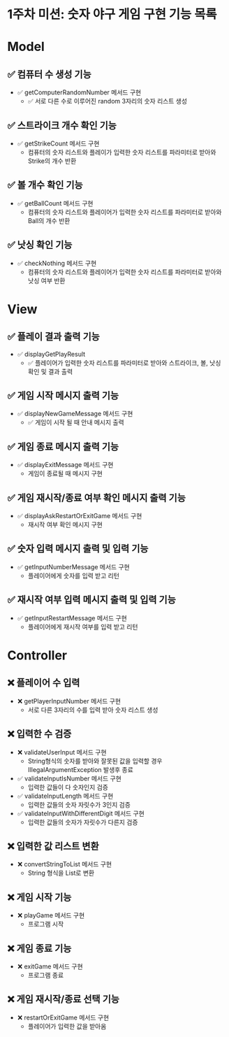 # 1주차 미션: 숫자 야구 게임 구현 기능 목록

# Model

## ✅ 컴퓨터 수 생성 기능

- ✅ getComputerRandomNumber 메서드 구현
    - ✅ 서로 다른 수로 이루어진 random 3자리의 숫자 리스트 생성

## ✅ 스트라이크 개수 확인 기능

- ✅ getStrikeCount 메서드 구현
    - 컴퓨터의 숫자 리스트와 플레이가 입력한 숫자 리스트를 파라미터로 받아와 Strike의 개수 반환

## ✅ 볼 개수 확인 기능

- ✅ getBallCount 메서드 구현
    - 컴퓨터의 숫자 리스트와 플레이어가 입력한 숫자 리스트를 파라미터로 받아와 Ball의 개수 반환

## ✅ 낫싱 확인 기능

- ✅ checkNothing 메서드 구현
    - 컴퓨터의 숫자 리스트와 플레이어가 입력한 숫자 리스트를 파라미터로 받아와 낫싱 여부 반환

# View

## ✅ 플레이 결과 출력 기능

- ✅ displayGetPlayResult
    - ✅ 플레이어가 입력한 숫자 리스트를 파라미터로 받아와 스트라이크, 볼, 낫싱 확인 및 결과 출력

## ✅ 게임 시작 메시지 출력 기능

- ✅ displayNewGameMessage 메서드 구현
    - ✅ 게임이 시작 될 때 안내 메시지 출력

## ✅ 게임 종료 메시지 출력 기능

- ✅ displayExitMessage 메서드 구현
    - 게임이 종료될 때 메시지 구현

## ✅ 게임 재시작/종료 여부 확인 메시지 출력 기능

- ✅ displayAskRestartOrExitGame 메서드 구현
    - 재시작 여부 확인 메시지 구현

## ✅ 숫자 입력 메시지 출력 및 입력 기능

- ✅ getInputNumberMessage 메서드 구현
    - 플레이어에게 숫자를 입력 받고 리턴

## ✅ 재시작 여부 입력 메시지 출력 및 입력 기능

- ✅ getInputRestartMessage 메서드 구현
    - 플레이어에게 재시작 여부를 입력 받고 리턴

# Controller

## ❌ 플레이어 수 입력

- ❌ getPlayerInputNumber 메서드 구현
    - 서로 다른 3자리의 수를 입력 받아 숫자 리스트 생성

## ❌ 입력한 수 검증

- ❌ validateUserInput 메서드 구현
    - String형식의 숫자를 받아와 잘못된 값을 입력할 경우 IllegalArgumentException 발생후 종료
- ✅ validateInputIsNumber 메서드 구현
    - 입력한 값들이 다 숫자인지 검증
- ✅ validateInputLength 메서드 구현
    - 입력한 값들의 숫자 자릿수가 3인지 검증
- ✅ validateInputWithDifferentDigit 메서드 구현
    - 입력한 값들의 숫자가 자릿수가 다른지 검증

## ❌ 입력한 값 리스트 변환

- ❌ convertStringToList 메서드 구현
    - String 형식을 List로 변환

## ❌ 게임 시작 기능

- ❌ playGame 메서드 구현
    - 프로그램 시작

## ❌ 게임 종료 기능

- ❌ exitGame 메서드 구현
    - 프로그램 종료

## ❌ 게임 재시작/종료 선택 기능

- ❌ restartOrExitGame 메서드 구현
    - 플레이어가 입력한 값을 받아옴
